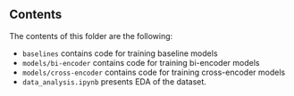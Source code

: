 ## Contents

The contents of this folder are the following:
* `baselines` contains code for training baseline models
* `models/bi-encoder` contains code for training bi-encoder models
* `models/cross-encoder` contains code for training cross-encoder models
* `data_analysis.ipynb` presents EDA of the dataset.
